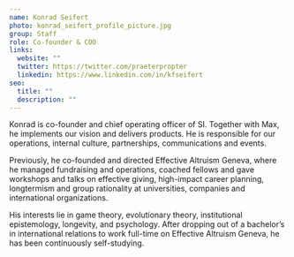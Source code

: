 ```yaml
---
name: Konrad Seifert
photo: konrad_seifert_profile_picture.jpg
group: Staff
role: Co-founder & COO
links:
  website: ""
  twitter: https://twitter.com/praeterpropter
  linkedin: https://www.linkedin.com/in/kfseifert
seo:
  title: ""
  description: ""
---
```

Konrad is co-founder and chief operating officer of SI. Together with Max, he implements our vision and delivers products. He is responsible for our operations, internal culture, partnerships, communications and events. 

Previously, he co-founded and directed Effective Altruism Geneva, where he managed fundraising and operations, coached fellows and gave workshops and talks on effective giving, high-impact career planning, longtermism and group rationality at universities, companies and international organizations. 

His interests lie in game theory, evolutionary theory, institutional epistemology, longevity, and psychology. After dropping out of a bachelor’s in international relations to work full-time on Effective Altruism Geneva, he has been continuously self-studying.